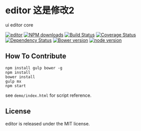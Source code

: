 # editor 这是修改2

ui editor core

[![editor](https://nodei.co/npm/modulex-editor.png)](https://npmjs.org/package/modulex-editor)
[![NPM downloads](http://img.shields.io/npm/dm/modulex-editor.svg)](https://npmjs.org/package/modulex-editor)
[![Build Status](https://secure.travis-ci.org/kissyteam/editor.png?branch=master)](https://travis-ci.org/kissyteam/editor)
[![Coverage Status](https://img.shields.io/coveralls/kissyteam/editor.svg)](https://coveralls.io/r/kissyteam/editor?branch=master)
[![Dependency Status](https://gemnasium.com/kissyteam/editor.png)](https://gemnasium.com/kissyteam/editor)
[![Bower version](https://badge.fury.io/bo/modulex-editor.svg)](http://badge.fury.io/bo/modulex-editor)
[![node version](https://img.shields.io/badge/node.js-%3E=_0.10-green.svg?style=flat-square)](http://nodejs.org/download/)


## How To Contribute

```
npm install gulp bower -g
npm install
bower install
gulp mx
npm start
```

see ``demo/index.html`` for script reference.

## License

editor is released under the MIT license.